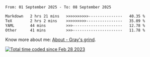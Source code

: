 <!--START_SECTION:waka-->

```txt
From: 01 September 2025 - To: 08 September 2025

Markdown   2 hrs 21 mins   >>>>>>>>>>---------------   40.35 %
TeX        2 hrs 2 mins    >>>>>>>>>----------------   35.09 %
YAML       44 mins         >>>----------------------   12.78 %
Other      41 mins         >>>----------------------   11.78 %
```

<!--END_SECTION:waka-->

<!-- [![grayxu's github stats](https://github-readme-stats.vercel.app/api?username=grayxu&count_private=true&show_icons=true)](https://github.com/grayxu) -->

Know more about me: [About - Gray's grind](https://www.grayxu.cn/).
<p align="left">
  <a href="https://wakatime.com/@c69eb31e-43a1-463f-8968-c3449e386f57"><img src="https://wakatime.com/badge/user/c69eb31e-43a1-463f-8968-c3449e386f57.svg" title="Total time coded since Feb 28 2023" /></a>
</p>

